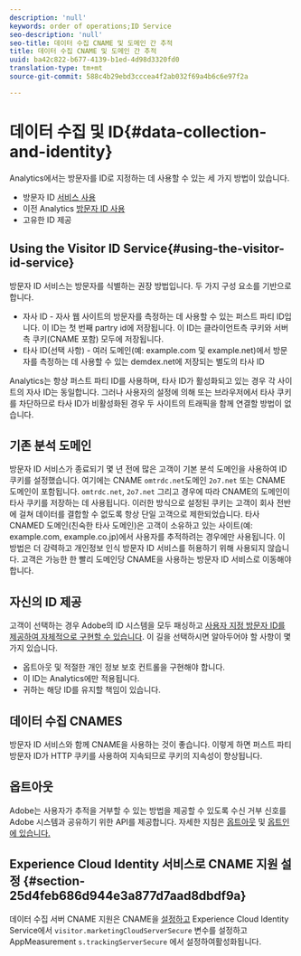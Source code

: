 ```yaml
---
description: 'null'
keywords: order of operations;ID Service
seo-description: 'null'
seo-title: 데이터 수집 CNAME 및 도메인 간 추적
title: 데이터 수집 CNAME 및 도메인 간 추적
uuid: ba42c822-b677-4139-b1ed-4d98d3320fd0
translation-type: tm+mt
source-git-commit: 588c4b29ebd3cccea4f2ab032f69a4b6c6e97f2a

---
```



# 데이터 수집 및 ID{#data-collection-and-identity}

Analytics에서는 방문자를 ID로 지정하는 데 사용할 수 있는 세 가지 방법이 있습니다.

- 방문자 ID [서비스 사용](https://docs.adobe.com/content/help/en/id-service/using/home.md)
- 이전 Analytics [방문자 ID 사용](https://docs.adobe.com/content/help/en/analytics/implementation/javascript-implementation/unique-visitors/visid-overview.md)
- 고유한 ID 제공

## Using the Visitor ID Service{#using-the-visitor-id-service}

방문자 ID 서비스는 방문자를 식별하는 권장 방법입니다. 두 가지 구성 요소를 기반으로 합니다.

- 자사 ID - 자사 웹 사이트의 방문자를 측정하는 데 사용할 수 있는 퍼스트 파티 ID입니다. 이 ID는 첫 번째 partry id에 저장됩니다. 이 ID는 클라이언트측 쿠키와 서버측 쿠키(CNAME 포함) 모두에 저장됩니다.
- 타사 ID(선택 사항) - 여러 도메인(예: example.com 및 example.net)에서 방문자를 측정하는 데 사용할 수 있는 demdex.net에 저장되는 별도의 타사 ID

Analytics는 항상 퍼스트 파티 ID를 사용하며, 타사 ID가 활성화되고 있는 경우 각 사이트의 자사 ID는 동일합니다. 그러나 사용자의 설정에 의해 또는 브라우저에서 타사 쿠키를 차단하므로 타사 ID가 비활성화된 경우 두 사이트의 트래픽을 함께 연결할 방법이 없습니다.

## 기존 분석 도메인

방문자 ID 서비스가 종료되기 몇 년 전에 많은 고객이 기본 분석 도메인을 사용하여 ID 쿠키를 설정했습니다. 여기에는 CNAME `omtrdc.net`도메인 `2o7.net` 또는 CNAME 도메인이 포함됩니다. `omtrdc.net`, `2o7.net` 그리고 경우에 따라 CNAME의 도메인이 타사 쿠키를 저장하는 데 사용됩니다. 이러한 방식으로 설정된 쿠키는 고객이 회사 전반에 걸쳐 데이터를 결합할 수 없도록 항상 단일 고객으로 제한되었습니다. 타사 CNAMED 도메인(친숙한 타사 도메인)은 고객이 소유하고 있는 사이트(예: example.com, example.co.jp)에서 사용자를 추적하려는 경우에만 사용됩니다. 이 방법은 더 강력하고 개인정보 인식 방문자 ID 서비스를 허용하기 위해 사용되지 않습니다. 고객은 가능한 한 빨리 도메인당 CNAME을 사용하는 방문자 ID 서비스로 이동해야 합니다.

## 자신의 ID 제공

고객이 선택하는 경우 Adobe의 ID 시스템을 모두 패싱하고 [사용자 지정 방문자 ID를 제공하여 자체적으로 구현할 수 있습니다](https://docs.adobe.com/content/help/en/analytics/implementation/javascript-implementation/unique-visitors/visid-custom.md). 이 길을 선택하시면 알아두어야 할 사항이 몇 가지 있습니다.

- 옵트아웃 및 적절한 개인 정보 보호 컨트롤을 구현해야 합니다.
- 이 ID는 Analytics에만 적용됩니다.
- 귀하는 해당 ID를 유지할 책임이 있습니다.

## 데이터 수집 CNAMES

방문자 ID 서비스와 함께 CNAME을 사용하는 것이 좋습니다. 이렇게 하면 퍼스트 파티 방문자 ID가 HTTP 쿠키를 사용하여 지속되므로 쿠키의 지속성이 향상됩니다.

## 옵트아웃

Adobe는 사용자가 추적을 거부할 수 있는 방법을 제공할 수 있도록 수신 거부 신호를 Adobe 시스템과 공유하기 위한 API를 제공합니다. 자세한 지침은 [옵트아웃](https://docs.adobe.com/content/help/en/analytics/implementation/javascript-implementation/data-collection/opt-out.md) 및 [옵트인에 있습니다.](https://docs.adobe.com/content/help/en/id-service/using/implementation-guides/opt-in-service/optin-overview.md)

## Experience Cloud Identity 서비스로 CNAME 지원 설정 {#section-25d4feb686d944e3a877d7aad8dbdf9a}

데이터 수집 서버 CNAME 지원은 CNAME을 [설정하고](https://docs.adobe.com/content/help/en/core-services/interface/ec-cookies/cookies-first-party.md) Experience Cloud Identity Service에서 `visitor.marketingCloudServerSecure` 변수를 설정하고 AppMeasurement `s.trackingServerSecure` 에서 설정하여활성화됩니다.
